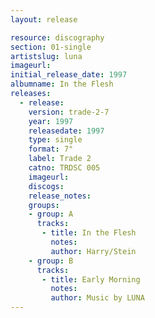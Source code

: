 ```yaml
---
layout: release

resource: discography
section: 01-single
artistslug: luna
imageurl: 
initial_release_date: 1997
albumname: In the Flesh
releases:
  - release: 
    version: trade-2-7
    year: 1997
    releasedate: 1997
    type: single
    format: 7"
    label: Trade 2
    catno: TRDSC 005
    imageurl: 
    discogs: 
    release_notes: 
    groups:
    - group: A
      tracks:
       - title: In the Flesh
         notes: 
         author: Harry/Stein
    - group: B
      tracks:
       - title: Early Morning
         notes: 
         author: Music by LUNA
---
```

